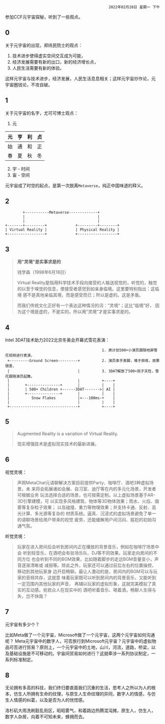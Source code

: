 <div style="text-align: right"><code>2022年02月28日 星期一 下午</code></div>

参加CCF元宇宙探秘，听到了一些观点。

## 0

关于元宇宙的出现，郑纬民院士的观点：

1. 技术进步使得虚实空间交互成为可能，
2. 经济发展需要有新的出口，新的经济增长点，
3. 人民生活需要有新的体验。

这样元宇宙与技术进步，经济发展，人民生活息息相关；这样元宇宙炒作论，元
宇宙圈钱论，不攻自破。

## 1

关于元宇宙的名字，尤可可博士观点：

1. 元

| 元 | 亨 | 利 | 贞 |
|----|----|----|----|
| 始 | 通 | 和 | 正 |
| 春 | 夏 | 秋 | 冬 |

2. 宇 - 时间
3. 宙 - 空间

元宇宙成了时空的起点，是第一次脱离`Metaverse`，纯正中国味道的释义。

## 2

```artist
        +-----------Metaverse-------------+
        |                                 |
        |                                 |
+-------+---------+             +---------+--------+
| Virtual Reality |             | Physical Reality |
+-----------------+             +------------------+

```


## 3

>
> **用"灵境"是实事求是的**
>
> 钱学森（1998年6月18日）
>
> Virtual Reality是指用科学技术手段向接受的人输送视觉的，听觉的，触觉
> 的以至于嗅觉的信息，使接受者感觉到如亲身临境。这里要特别指出：这临境
> 感不是真地亲临其境，而是感受而已；所以是虚的。这是矛盾。
>
> 而我们传统文化正好有一个表达这种情况的词：”灵境“；这比”临境”好，
> 因为这个境是虚的，不是实的。所以用“灵境”才是实事求是的。

## 4

Intel 3DAT技术助力2022北京冬奥会开幕式雪花表演：

```artist
                                            1. 原计划500+小演员跟随地屏雪花视频进行表演，
 +---------Ground Screen---------+          2. 演员束手束脚，难于排练，效果很差，
 |                               |          3. 3DAT解放了500+孩子天性，雪花跟随演员起舞。
 |                               |          +----+
 |       +---------------+       |          |    |
 |       | 500+ Children +------3DAT------->| AI |
 |       +---------------+       |          |    |
 |          Snow Flakes          |<---100ms-+    |
 |                               |          |    |
 +-------------------------------+          +----+

```

## 5

> Augmented Reality is a variation of Virtual Reality.
>
> 现实增强技术是虚拟现实技术的最新进展。

## 6

视觉灵境：

> 声网MetaChat元语聊解决方案目前提供Party、咖啡厅、酒吧3种虚拟场景，未
> 来将会拓展诸如会展、自习室、迪厅等在内的多元化场景，开发者可根据业务
> 玩法选择合适的场景，也可按需定制。以上虚拟场景基于AR-3D引擎建模，可
> 以实现多风格建筑、物体等3D物体效果；雨水、火焰、烟雾等复杂粒子效果；
> 以及碰撞、重力等物理效果；并支持卡通、反射、高光计算、多光源等复杂的
> 材质系统。逼真、沉浸式的虚拟场景避免了单一的语聊场景给用户带来的视觉
> 疲劳，还能缓解用户间沉闷、尴尬的初始沟通气氛。

听觉灵境：

> 玩家在进入房间后会听到房间内正在播放的背景音乐，例如在咖啡厅场景中会
> 听到轻音乐，在酒吧会有驻场乐队、DJ等不同效果。玩家走向房间的不同方位
> 也会听到不同的BGM效果，比如随着脚步的走远BGM音量变小，声音逐渐清晰或
> 减弱等。除此之外，玩家还可以通过前后左右的位置操控，移动到其他玩家身
> 边开启畅聊。最让人激动的是，房间内的BGM可以与玩家的音频共存，这就意
> 味着玩家既可以听到房间内的背景音乐，又能听到一定范围内其他玩家的声音，
> 再辅以玩家的虚拟形象，这就完美模拟了真实的互动感。宛若众人在现实中的
> 酒吧听着音乐、喝着酒，畅聊人生得与失，岂不快哉？

## 7

元宇宙有多少个？

比如Meta做了一个元宇宙，Microsoft做了一个元宇宙，这两个元宇宙如何沟通
呢？ Meta元宇宙中的数字人，可否旅行到Microsoft元宇宙？元宇宙中的虚拟物
品可否进行贸易？原则上，一个元宇宙中的土地，山川，河流，道路，桥梁，以
及基础设施是不可移动的。宇宙间贸易如何进行？这就牵涉一系列协议制定，一
系列标准制定。

## 8

无论拥有多高的科技，我们终归要直面我们沉重的生活，思考人之所以为人的根
本，仿生人所拥有生命的纹理，与原生人生命纹理的异同，数字人的情感，与仿
生人情感的纠葛，以及是否为人的恍惚感。

洛杉矶大雨洗刷脏乱街区，昭昭雾气，和着路边热腾混沌摊，原生人，仿生人，
数字人杂居，向着不可知未来，蜂拥而去。


